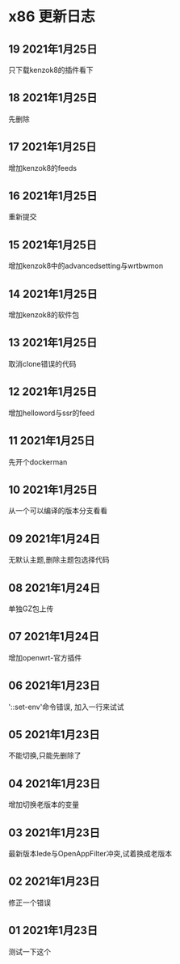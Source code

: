 # x86 更新日志

## 19 2021年1月25日

只下载kenzok8的插件看下

## 18 2021年1月25日

先删除

## 17 2021年1月25日

增加kenzok8的feeds

## 16 2021年1月25日

重新提交

## 15 2021年1月25日

增加kenzok8中的advancedsetting与wrtbwmon

## 14 2021年1月25日

增加kenzok8的软件包

## 13 2021年1月25日

取消clone错误的代码

## 12 2021年1月25日

增加helloword与ssr的feed

## 11 2021年1月25日

先开个dockerman

## 10 2021年1月25日

从一个可以编译的版本分支看看

## 09 2021年1月24日

无默认主题,删除主题包选择代码

## 08 2021年1月24日

单独GZ包上传

## 07 2021年1月24日

增加openwrt-官方插件

## 06 2021年1月23日

'::set-env'命令错误, 加入一行来试试

## 05 2021年1月23日

不能切换,只能先删除了

## 04 2021年1月23日

增加切换老版本的变量

## 03 2021年1月23日

最新版本lede与OpenAppFilter冲突,试着换成老版本

## 02 2021年1月23日

修正一个错误

## 01 2021年1月23日

测试一下这个
